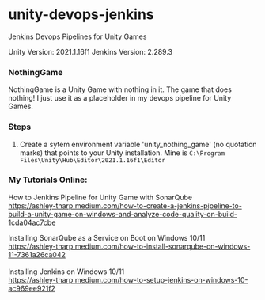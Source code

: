 # unity-devops-jenkins
Jenkins Devops Pipelines for Unity Games

Unity Version: 2021.1.16f1
Jenkins Version: 2.289.3

### NothingGame
NothingGame is a Unity Game with nothing in it. The game that does nothing! I just use it as a placeholder in my devops pipeline for Unity Games. 

### Steps
1. Create a sytem environment variable 'unity_nothing_game' (no quotation marks) that points to your Unity installation. Mine is ``C:\Program Files\Unity\Hub\Editor\2021.1.16f1\Editor``

### My Tutorials Online: <br>
How to Jenkins Pipeline for Unity Game with SonarQube <br>
https://ashley-tharp.medium.com/how-to-create-a-jenkins-pipeline-to-build-a-unity-game-on-windows-and-analyze-code-quality-on-build-1cda04ac7cbe

Installing SonarQube as a Service on Boot on Windows 10/11 <br>
https://ashley-tharp.medium.com/how-to-install-sonarqube-on-windows-11-7361a26ca042 <br>
<br>
Installing Jenkins on Windows 10/11 <br>
https://ashley-tharp.medium.com/how-to-setup-jenkins-on-windows-10-ac969ee921f2 <br>
